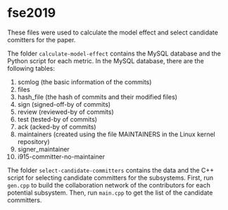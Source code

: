 # fse2019
These files were used to calculate the model effect and select candidate comitters for the paper.

The folder `calculate-model-effect` contains the MySQL database and the Python script for each metric.
In the MySQL database, there are the following tables:
1. scmlog (the basic information of the commits)
2. files
3. hash_file (the hash of commits and their modified files)
4. sign (signed-off-by of commits)
5. review (reviewed-by of commits)
6. test (tested-by of commits)
7. ack (acked-by of commits)
8. maintainers (created using the file MAINTAINERS in the Linux kernel repository)
9. signer_maintainer
10. i915-committer-no-maintainer

The folder `select-candidate-committers` contains the data and the C++ script for selecting candidate committers for the subsystems.
First, run `gen.cpp` to build the collaboration network of the contributors for each potential subsystem.
Then, run `main.cpp` to get the list of the candidate committers.